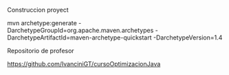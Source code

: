Construccion proyect


mvn archetype:generate -DarchetypeGroupId=org.apache.maven.archetypes -DarchetypeArtifactId=maven-archetype-quickstart -DarchetypeVersion=1.4


Repositorio de profesor

https://github.com/IvanciniGT/cursoOptimizacionJava
